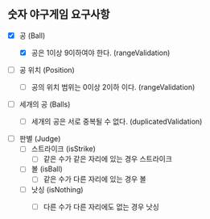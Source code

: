 ## 숫자 야구게임 요구사항

- [X] 공 (Ball)                 
  - [X] 공은 1이상 9이하여야 한다. (rangeValidation)
    

- [ ] 공 위치 (Position)
  - [ ] 공의 위치 범위는 0이상 2이하 이다. (rangeValidation)
    

- [ ] 세개의 공 (Balls)
  - [ ] 세개의 공은 서로 중복될 수 없다. (duplicatedValidation)
  

- [ ] 판별 (Judge)
  - [ ] 스트라이크 (isStrike)
    - [ ] 같은 수가 같은 자리에 있는 경우 스트라이크 
  - [ ] 볼 (isBall)
      - [ ] 같은 수가 다른 자리에 있는 경우 볼
  - [ ] 낫싱 (isNothing)
      - [ ] 다른 수가 다른 자리에도 없는 경우 낫싱
        